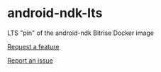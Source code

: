 # android-ndk-lts

LTS "pin" of the android-ndk Bitrise Docker image

[Request a feature](https://discuss.bitrise.io/c/feature-request)

[Report an issue](https://discuss.bitrise.io/c/issues/other-issues)
